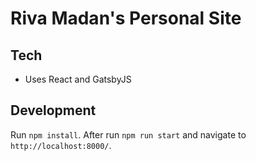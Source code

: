 # Riva Madan's Personal Site

## Tech

- Uses React and GatsbyJS

## Development

Run `npm install`. After run `npm run start` and navigate to `http://localhost:8000/`.
